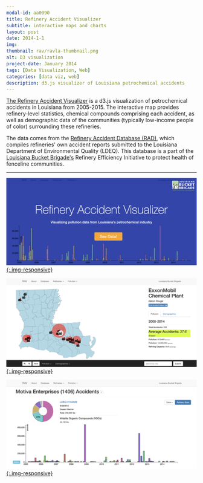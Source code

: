 ```yaml
---
modal-id: aa0090
title: Refinery Accident Visualizer
subtitle: interactive maps and charts
layout: post
date: 2014-1-1
img:
thumbnail: rav/ravla-thumbnail.png
alt: D3 visualization
project-date: January 2014
tags: [Data Visualization, Web]
categories: [data viz, web]
description: d3.js visualizer of Louisiana petrochemical accidents
---
```



[The Refinery Accident Visualizer](http://rav.labucketbrigade.org/) is a d3.js visualization of petrochemical accidents in Louisiana from 2005-2015. The interactive map provides refinery-level statistics, chemical compounds comprising each accident, as well as demographic data of the communities (typically low-income people of color) surrounding these refineries.

The data comes from the [Refinery Accident Database (RAD)](http://www.louisianarefineryaccidentdatabase.org/), which compiles refineries' own accident reports submitted to the Louisiana Department of Environmental Quality (LDEQ). This database is a part of the [Louisiana Bucket Brigade's](http://labucketbrigade.org/) Refinery Efficiency Initiative to protect health of fenceline communities.

---

[![D3 pollution visualization](/img/portfolio/rav/home.png){:.img-responsive}](http://rav.labucketbrigade.org/)

[![D3 pollution visualization](/img/portfolio/rav/la.png){:.img-responsive}](http://rav.labucketbrigade.org/)

[![D3 pollution visualization](/img/portfolio/rav/refinery.png){:.img-responsive}](http://rav.labucketbrigade.org/)

